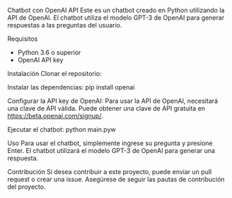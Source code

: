 Chatbot con OpenAI API
Este es un chatbot creado en Python utilizando la API de OpenAI. El chatbot utiliza el modelo GPT-3 de OpenAI para generar respuestas a las preguntas del usuario.

Requisitos
- Python 3.6 o superior
- OpenAI API key

Instalación
Clonar el repositorio:

Instalar las dependencias:
pip install openai

Configurar la API key de OpenAI:
Para usar la API de OpenAI, necesitará una clave de API válida. Puede obtener una clave de API gratuita en https://beta.openai.com/signup/.

Ejecutar el chatbot:
python main.pyw

Uso
Para usar el chatbot, simplemente ingrese su pregunta y presione Enter. El chatbot utilizará el modelo GPT-3 de OpenAI para generar una respuesta.

Contribución
Si desea contribuir a este proyecto, puede enviar un pull request o crear una issue. Asegúrese de seguir las pautas de contribución del proyecto.
